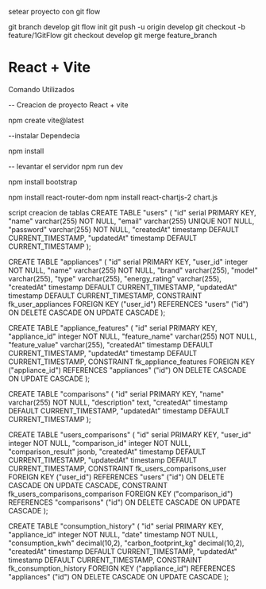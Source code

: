 setear proyecto con git flow 

git branch develop
git flow init 
git push -u origin develop
git checkout -b feature/1GitFlow
git checkout develop
git merge feature_branch


# React + Vite
Comando Utilizados 

-- Creacion de proyecto React + vite 

npm create vite@latest

--instalar Dependecia

npm install 

-- levantar el servidor
npm run dev 

npm install bootstrap


npm install react-router-dom
npm install react-chartjs-2 chart.js


script creacion de tablas 
 CREATE TABLE "users" (
  "id" serial PRIMARY KEY,
  "name" varchar(255) NOT NULL,
  "email" varchar(255) UNIQUE NOT NULL,
  "password" varchar(255) NOT NULL,
  "createdAt" timestamp DEFAULT CURRENT_TIMESTAMP,
  "updatedAt" timestamp DEFAULT CURRENT_TIMESTAMP
);

CREATE TABLE "appliances" (
  "id" serial PRIMARY KEY,
  "user_id" integer NOT NULL,
  "name" varchar(255) NOT NULL,
  "brand" varchar(255),
  "model" varchar(255),
  "type" varchar(255),
  "energy_rating" varchar(255),
  "createdAt" timestamp DEFAULT CURRENT_TIMESTAMP,
  "updatedAt" timestamp DEFAULT CURRENT_TIMESTAMP,
  CONSTRAINT fk_user_appliances FOREIGN KEY ("user_id") REFERENCES "users" ("id") ON DELETE CASCADE ON UPDATE CASCADE
);

CREATE TABLE "appliance_features" (
  "id" serial PRIMARY KEY,
  "appliance_id" integer NOT NULL,
  "feature_name" varchar(255) NOT NULL,
  "feature_value" varchar(255),
  "createdAt" timestamp DEFAULT CURRENT_TIMESTAMP,
  "updatedAt" timestamp DEFAULT CURRENT_TIMESTAMP,
  CONSTRAINT fk_appliance_features FOREIGN KEY ("appliance_id") REFERENCES "appliances" ("id") ON DELETE CASCADE ON UPDATE CASCADE
);

CREATE TABLE "comparisons" (
  "id" serial PRIMARY KEY,
  "name" varchar(255) NOT NULL,
  "description" text,
  "createdAt" timestamp DEFAULT CURRENT_TIMESTAMP,
  "updatedAt" timestamp DEFAULT CURRENT_TIMESTAMP
);

CREATE TABLE "users_comparisons" (
  "id" serial PRIMARY KEY,
  "user_id" integer NOT NULL,
  "comparison_id" integer NOT NULL,
  "comparison_result" jsonb,
  "createdAt" timestamp DEFAULT CURRENT_TIMESTAMP,
  "updatedAt" timestamp DEFAULT CURRENT_TIMESTAMP,
  CONSTRAINT fk_users_comparisons_user FOREIGN KEY ("user_id") REFERENCES "users" ("id") ON DELETE CASCADE ON UPDATE CASCADE,
  CONSTRAINT fk_users_comparisons_comparison FOREIGN KEY ("comparison_id") REFERENCES "comparisons" ("id") ON DELETE CASCADE ON UPDATE CASCADE
);

CREATE TABLE "consumption_history" (
  "id" serial PRIMARY KEY,
  "appliance_id" integer NOT NULL,
  "date" timestamp NOT NULL,
  "consumption_kwh" decimal(10,2),
  "carbon_footprint_kg" decimal(10,2),
  "createdAt" timestamp DEFAULT CURRENT_TIMESTAMP,
  "updatedAt" timestamp DEFAULT CURRENT_TIMESTAMP,
  CONSTRAINT fk_consumption_history FOREIGN KEY ("appliance_id") REFERENCES "appliances" ("id") ON DELETE CASCADE ON UPDATE CASCADE
);